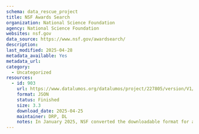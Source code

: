 ```yaml
---
schema: data_rescue_project 
title: NSF Awards Search
organization: National Science Foundation
agency: National Science Foundation
websites: nsf.gov
data_source: https://www.nsf.gov/awardsearch/
description: 
last_modified: 2025-04-28
metadata_available: Yes
metadata_url: 
category:
  - Uncategorized
resources:
  - id: 903
    url: https://www.datalumos.org/datalumos/project/227805/version/V1/view
    format: JSON
    status: Finished
    size: 3.3
    download_date: 2025-04-25
    maintainer: DRP, DL
    notes: In January 2025, NSF converted the downloadable format for all awards from XML to JSON.In April 2024, NSF extended Program Element Codes (PECs) from four to six digits. Existing four-digit codes were converted to six-digits by adding a '00'. For example, PEC 4634 and 463400 are the same. Any updates to older awards use the new six-digit codes.The ""Historical Awards"" file contains all awards made prior to 1976. Please note that some data, such as text abstracts, are not available for these older awards.
---
```

